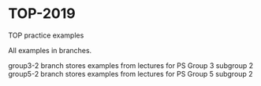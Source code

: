 # TOP-2019
TOP practice examples

All examples in branches.

group3-2 branch stores examples from lectures for PS Group 3 subgroup 2
group5-2 branch stores examples from lectures for PS Group 5 subgroup 2